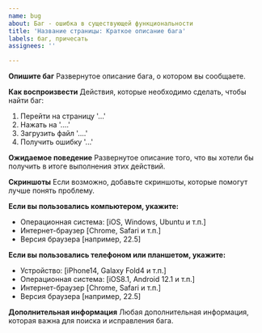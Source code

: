 ```yaml
---
name: bug
about: Баг - ошибка в существующей функциональности
title: 'Название страницы: Краткое описание бага'
labels: баг, причесать
assignees: ''

---
```


**Опишите баг**
Развернутое описание бага, о котором вы сообщаете.

**Как воспроизвести**
Действия, которые необходимо сделать, чтобы найти баг:
1. Перейти на страницу '...'
2. Нажать на '....'
3. Загрузить файл '....'
4. Получить ошибку '...'

**Ожидаемое поведение**
Развернутое описание того, что вы хотели бы получить в итоге выполнения этих действий.

**Скриншоты**
Если возможно, добавьте скриншоты, которые помогут лучше понять проблему.

**Если вы пользовались компьютером, укажите:**
 - Операционная система: [iOS, Windows, Ubuntu и т.п.]
 - Интернет-браузер [Chrome, Safari и т.п.]
 - Версия браузера [например, 22.5]

**Если вы пользовались телефоном или планшетом, укажите:**
 - Устройство: [iPhone14, Galaxy Fold4 и т.п.]
 - Операционная система: [iOS8.1, Android 12.1 и т.п.]
 - Интернет-браузер [Chrome, Safari и т.п.]
 - Версия браузера [например, 22.5]

**Дополнительная информация**
Любая дополнительная информация, которая важна для поиска и исправления бага.
